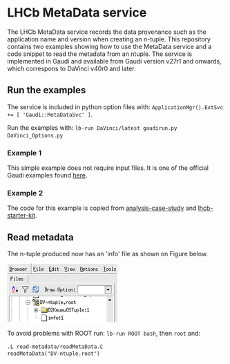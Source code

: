 # LHCb MetaData service

The LHCb MetaData service records the data provenance such as the application name and version when creating an n-tuple.
This repository contains two examples showing how to use the MetaData service and a code snippet to read the metadata from an ntuple. The service is implemented in Gaudi and available from Gaudi version v27r1 and onwards, which correspons to DaVinci v40r0 and later.

## Run the examples

The service is included in python option files with: `ApplicationMgr().ExtSvc += [ 'Gaudi::MetaDataSvc' ]`.

Run the examples with: `lb-run DaVinci/latest gaudirun.py DaVinci_Options.py`

### Example 1

This simple example does not require input files. It is one of the official Gaudi examples found [here](https://gitlab.cern.ch:8443/atlas/Gaudi/blob/master/GaudiExamples/options/TupleEx.py). 

### Example 2

The code for this example is copied from [analysis-case-study](https://github.com/atrisovic/analysis-case-study/tree/master/Step2_getMonteCarlo/D2Kmumu) and [lhcb-starter-kit](https://lhcb.github.io/first-analysis-steps/minimal-dv-job.html).

## Read metadata

The n-tuple produced now has an 'info' file as shown on Figure below.

![](img/image.png)

To avoid problems with ROOT run: `lb-run ROOT bash`, then `root` and:
```
.L read-metadata/readMetaData.C
readMetaData("DV-ntuple.root")
```
